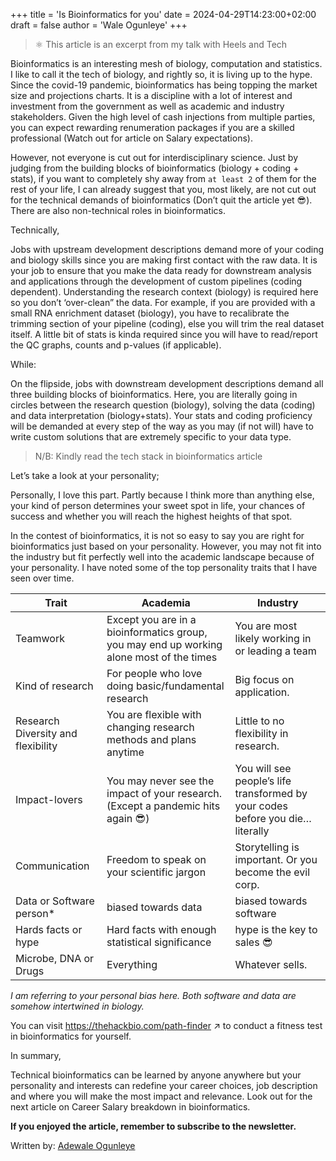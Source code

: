 +++
title = 'Is Bioinformatics for you'
date = 2024-04-29T14:23:00+02:00
draft = false
author = 'Wale Ogunleye'
+++

> ⚛️ This article is an excerpt from my talk with Heels and Tech

Bioinformatics is an interesting mesh of biology, computation and statistics. I like to call it the tech of biology, and rightly so, it is living up to the hype. Since the covid-19 pandemic, bioinformatics has being topping the market size and projections charts. It is a discipline with a lot of interest and investment from the government as well as academic and industry stakeholders. Given the high level of cash injections from multiple parties, you can expect rewarding renumeration packages if you are a skilled professional (Watch out for article on Salary expectations).

However, not everyone is cut out for interdisciplinary science. Just by judging from the building blocks of bioinformatics (biology + coding + stats), if you want to completely shy away from `at least 2` of them for the rest of your life, I can already suggest that you, most likely, are not cut out for the technical demands of bioinformatics (Don’t quit the article yet 😎). There are also non-technical roles in bioinformatics. 

Technically,

Jobs with upstream development descriptions demand more of your coding and biology skills since you are making first contact with the raw data. It is your job to ensure that you make the data ready for downstream analysis and applications through the development of custom pipelines (coding dependent). Understanding the research context (biology) is required here so you don’t ‘over-clean” the data. For example, if you are provided with a small RNA enrichment dataset  (biology), you have to recalibrate the trimming section of your pipeline (coding), else you will trim the real dataset itself. A little bit of stats is kinda required since you will have to read/report the QC graphs, counts and p-values (if applicable).

While:

On the flipside, jobs with downstream development descriptions demand all three building blocks of bioinformatics. Here, you are literally going in circles between the research question (biology), solving the data (coding) and data interpretation (biology+stats). Your stats and coding proficiency will be demanded at every step of the way as you may (if not will) have to write custom solutions that are extremely specific to your data type.

> N/B: Kindly read the tech stack in bioinformatics article
> 

Let’s take a look at your personality;

Personally, I love this part. Partly because I think more than anything else, your kind of person determines your sweet spot in life, your chances of success and whether you will reach the highest heights of that spot. 

In the contest of bioinformatics, it is not so easy to say you are right for bioinformatics just based on your personality. However, you may not fit into the industry but fit perfectly well into the academic landscape because of your personality. I have noted some of the top personality traits that I have seen over time. 

| Trait | Academia | Industry |
| --- | --- | --- |
| Teamwork | Except you are in a bioinformatics group, you may end up working alone most of the times | You are most likely working in or leading a team |
| Kind of research | For people who love doing basic/fundamental research | Big focus on application.  |
| Research Diversity and flexibility | You are flexible with changing research methods and plans anytime | Little to no flexibility in research. |
| Impact-lovers | You may never see the impact of your research. (Except a pandemic hits again 😎) | You will see people’s life transformed by your codes before you die… literally |
| Communication | Freedom to speak on your scientific jargon | Storytelling is important. Or you become the evil corp. |
| Data or Software person* | biased towards data  | biased towards software |
| Hards facts or hype | Hard facts with enough statistical significance | hype is the key to sales 😎 |
| Microbe, DNA or Drugs | Everything | Whatever sells. |

*I am referring to your personal bias here. Both software and data are somehow intertwined in biology.*

You can visit https://thehackbio.com/path-finder ↗ to conduct a fitness test in bioinformatics for yourself.

In summary,

Technical bioinformatics can be learned by anyone anywhere but your personality and interests can redefine your career choices, job description and where you will make the most impact and relevance. Look out for the next article on Career Salary breakdown in bioinformatics.

**If you enjoyed the article, remember to subscribe to the newsletter.**

Written by: [Adewale Ogunleye](https://www.linkedin.com/in/ACoAABHW2ewB7z0YF8sawzQa7InBaBqrAzDXPUE?miniProfileUrn=urn%3Ali%3Afs_miniProfile%3AACoAABHW2ewB7z0YF8sawzQa7InBaBqrAzDXPUE)
